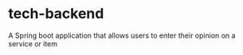 # tech-backend
A Spring boot application that allows users to enter their opinion on a service or item
